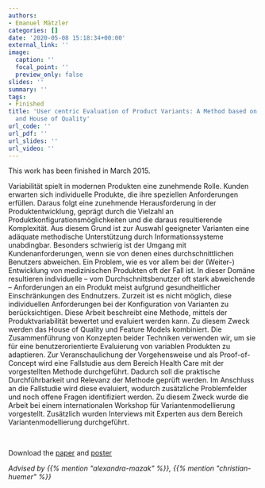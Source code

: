 ```yaml
---
authors:
- Emanuel Mätzler
categories: []
date: '2020-05-08 15:18:34+00:00'
external_link: ''
image:
  caption: ''
  focal_point: ''
  preview_only: false
slides: ''
summary: ''
tags:
- Finished
title: 'User centric Evaluation of Product Variants: A Method based on Feature Models
  and House of Quality'
url_code: ''
url_pdf: ''
url_slides: ''
url_video: ''
---
```


This work has been finished in March 2015.

Variabilität spielt in modernen Produkten eine zunehmende Rolle. Kunden erwarten sich individuelle Produkte, die ihre speziellen Anforderungen erfüllen. Daraus folgt eine zunehmende Herausforderung in der Produktentwicklung, geprägt durch die Vielzahl an Produktkonfigurationsmöglichkeiten und die daraus resultierende Komplexität. Aus diesem Grund ist zur Auswahl geeigneter Varianten eine adäquate methodische Unterstützung durch Informationssysteme unabdingbar. Besonders schwierig ist der Umgang mit Kundenanforderungen, wenn sie von denen eines durchschnittlichen Benutzers abweichen. Ein Problem, wie es vor allem bei der (Weiter-) Entwicklung von medizinischen Produkten oft der Fall ist. In dieser Domäne resultieren individuelle – vom Durchschnittsbenutzer oft stark abweichende – Anforderungen an ein Produkt meist aufgrund gesundheitlicher Einschränkungen des Endnutzers. Zurzeit ist es nicht möglich, diese individuellen Anforderungen bei der Konfiguration von Varianten zu berücksichtigen. Diese Arbeit beschreibt eine Methode, mittels der Produktvariabilität bewertet und evaluiert werden kann. Zu diesem Zweck werden das House of Quality und Feature Models kombiniert. Die Zusammenführung von Konzepten beider Techniken verwenden wir, um sie für eine benutzerorientierte Evaluierung von variablen Produkten zu adaptieren. Zur Veranschaulichung der Vorgehensweise und als Proof-of-Concept wird eine Fallstudie aus dem Bereich Health Care mit der vorgestellten Methode durchgeführt. Dadurch soll die praktische Durchführbarkeit und Relevanz der Methode geprüft werden. Im Anschluss an die Fallstudie wird diese evaluiert, wodurch zusätzliche Problemfelder und noch offene Fragen identifiziert werden. Zu diesem Zweck wurde die Arbeit bei einem internationalen Workshop für Variantenmodellierung vorgestellt. Zusätzlich wurden Interviews mit Experten aus dem Bereich Variantenmodellierung durchgeführt.

&nbsp;

 Download the [paper](https://www.big.tuwien.ac.at/app/uploads/2016/10/Maetzler_paper.pdf) and [poster](https://www.big.tuwien.ac.at/app/uploads/2016/10/Maetzler_poster.pdf)

*Advised by {{% mention "alexandra-mazak" %}}, {{% mention "christian-huemer" %}}*